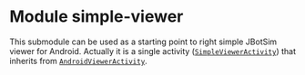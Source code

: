 # Module simple-viewer

This submodule can be used as a starting point to right simple JBotSim viewer for Android. 
Actually it is a single activity ([`SimpleViewerActivity`](src/main/java/io/jbotsim/ui/android/simpleviewer/SimpleViewerActivity.java))
that inherits from [`AndroidViewerActivity`](../jbotsim-ui-android/src/main/java/io/jbotsim/ui/android/AndroidViewerActivity.java).





